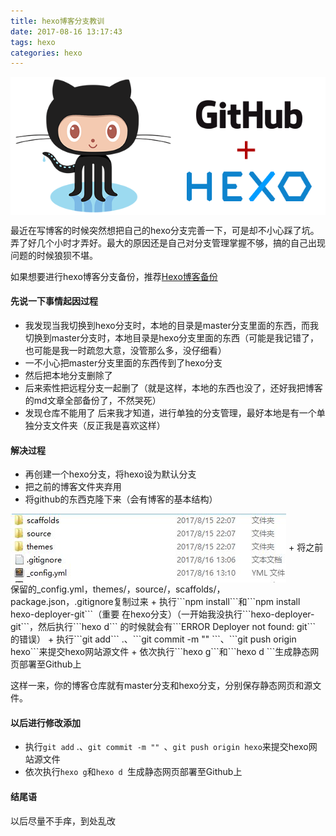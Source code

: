 ```yaml
---
title: hexo博客分支教训
date: 2017-08-16 13:17:43
tags: hexo
categories: hexo
---
```

<img src="/img/2017-8-16/1.png" align="center">

最近在写博客的时候突然想把自己的hexo分支完善一下，可是却不小心踩了坑。弄了好几个小时才弄好。最大的原因还是自己对分支管理掌握不够，搞的自己出现问题的时候狼狈不堪。
<!-- more -->
如果想要进行hexo博客分支备份，推荐[Hexo博客备份](http://www.jianshu.com/p/57b5a384f234)

#### 先说一下事情起因过程
+ 我发现当我切换到hexo分支时，本地的目录是master分支里面的东西，而我切换到master分支时，本地目录是hexo分支里面的东西（可能是我记错了，也可能是我一时疏忽大意，没管那么多，没仔细看）
+ 一不小心把master分支里面的东西传到了hexo分支
+ 然后把本地分支删除了
+ 后来索性把远程分支一起删了（就是这样，本地的东西也没了，还好我把博客的md文章全部备份了，不然哭死）
+ 发现仓库不能用了
后来我才知道，进行单独的分支管理，最好本地是有一个单独分支文件夹（反正我是喜欢这样）

#### 解决过程
+ 再创建一个hexo分支，将hexo设为默认分支
+ 把之前的博客文件夹弃用
+ 将github的东西克隆下来（会有博客的基本结构）
<img src="/img/2017-8-16/2.JPG" align="center">
+ 将之前保留的_config.yml，themes/，source/，scaffolds/，package.json，.gitignore复制过来
+ 执行```npm install```和```npm install hexo-deployer-git```（重要 在hexo分支）（一开始我没执行```hexo-deployer-git```，然后执行```hexo d``` 的时候就会有```ERROR Deployer not found: git``` 的错误）
+ 执行```git add``` .、```git commit -m "" ```、```git push origin hexo```来提交hexo网站源文件
+ 依次执行```hexo g```和```hexo d ```生成静态网页部署至Github上

这样一来，你的博客仓库就有master分支和hexo分支，分别保存静态网页和源文件。

#### 以后进行修改添加
+ 执行```git add``` .、```git commit -m "" ```、```git push origin hexo```来提交hexo网站源文件
+ 依次执行```hexo g```和```hexo d ```生成静态网页部署至Github上

#### 结尾语
以后尽量不手痒，到处乱改